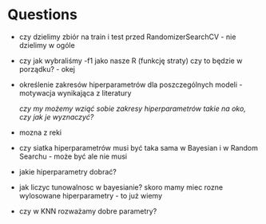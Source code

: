 # Questions
- czy dzielimy zbiór na train i test przed RandomizerSearchCV - nie dzielimy w ogóle
- czy jak wybraliśmy -f1 jako nasze R (funkcję straty) czy to będzie w porządku? - okej
- określenie zakresów hiperparametrów dla poszczególnych modeli - motywacja wynikająca z literatury 

    *czy my możemy wziąć sobie zakresy hiperparametrów takie na oko, czy jak je wyznaczyć?*
- mozna z reki
- czy siatka hiperparametrów musi być taka sama w Bayesian i w Random Searchu - może być ale nie musi
- jakie hiperparametry dobrać? 
- jak liczyc tunowalnosc w bayesianie? skoro mamy miec rozne wylosowane hiperparametry - to już wiemy
- czy w KNN rozważamy dobre parametry?
